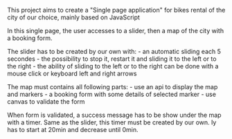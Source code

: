 This project aims to create a "Single page application" for bikes rental of the city of our choice, mainly based on JavaScript

In this single page, the user accesses to a slider, then a map of the city with a booking form.

The slider has to be created by our own with:
	- an automatic sliding each 5 secondes
	- the possibility to stop it, restart it and sliding it to the left or to the right
	- the ability of sliding to the left or to the right can be done with a mouse click or keyboard left and right arrows

The map must contains all following parts:
	- use an api to display the map and markers
	- a booking form with some details of selected marker
	- use canvas to validate the form

When form is validated, a success message has to be show under the map with a timer.
Same as the slider, this timer must be created by our own. Iy has to start at 20min and decrease until 0min.